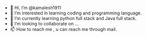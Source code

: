 - 👋 Hi, I’m @kamalesh1911
- 👀 I’m interested in learning coding and programming language.
- 🌱 I’m currently learning python full stack and Java full stack.
- 💞️ I’m looking to collaborate on ...
- 📫 How to reach me , u can reach me through mail.

<!---
kamalesh1911/kamalesh1911 is a ✨ special ✨ repository because its `README.md` (this file) appears on your GitHub profile.
You can click the Preview link to take a look at your changes.
--->
